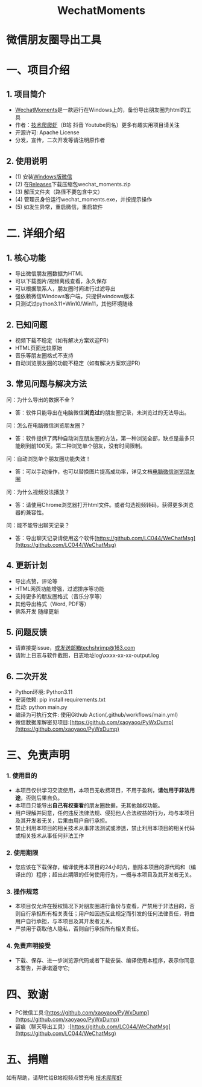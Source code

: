 # <center>WechatMoments</center>

# 微信朋友圈导出工具

# 一、项目介绍

## 1. 项目简介

* [WechatMoments](https://github.com/tech-shrimp/WechatMoments)是一款运行在Windows上的，备份导出朋友圈为html的工具
* 作者：[技术爬爬虾](https://space.bilibili.com/316183842)（B站 抖音 Youtube同名）更多有趣实用项目请关注
* 开源许可: Apache License
* 分发，宣传，二次开发等请注明原作者

## 2. 使用说明

* (1) 安装[Windows版微信](https://pc.weixin.qq.com/)
* (2) 在[Releases](https://github.com/tech-shrimp/WechatMoments/releases)下载压缩包wechat_moments.zip 
* (3) 解压文件夹（路径不要包含中文）
* (4) 管理员身份运行wechat_moments.exe，并按提示操作
* (5) 如发生异常，重启微信，重启软件

# 二. 详细介绍

## 1. 核心功能

* 导出微信朋友圈数据为HTML
* 可以下载图片/视频离线查看，永久保存
* 可以根据联系人，朋友圈时间进行过滤导出
* 强依赖微信Windows客户端，只提供windows版本
* 只测试过python3.11+Win10/Win11，其他环境随缘

## 2. 已知问题

* 视频下载不稳定（如有解决方案欢迎PR）
* HTML页面比较原始
* 音乐等朋友圈格式不支持
* 自动浏览朋友圈的功能不稳定（如有解决方案欢迎PR）


## 3. 常见问题与解决方法
问：为什么导出的数据不全？
- 答：软件只能导出在电脑微信**浏览过**的朋友圈记录，未浏览过的无法导出。

问：怎么在电脑微信浏览朋友圈？
- 答：软件提供了两种自动浏览朋友圈的方法，第一种浏览全部，缺点是最多只能刷到前100天。第二种浏览单个朋友，没有时间限制。

问：自动浏览单个朋友圈功能失效！
 - 答：可以手动操作，也可以替换图片提高成功率，详见文档[电脑微信浏览朋友圈](/doc/manual_guide.md)<br/>
  
问：为什么视频没法播放？
- 答：请使用Chrome浏览器打开html文件。或者勾选视频转码，获得更多浏览器的兼容性。

问：能不能导出聊天记录？
- 答：导出聊天记录请使用这个软件[https://github.com/LC044/WeChatMsg](https://github.com/LC044/WeChatMsg)


## 4. 更新计划

*  导出点赞，评论等
*  HTML网页功能增强，过滤排序等功能
*  支持更多的朋友圈格式（音乐分享等）
*  其他导出格式（Word, PDF等）
*  佛系开发 随缘更新

## 5. 问题反馈

*  请直接提issue，或发送邮箱techshrimp@163.com
*  请附上日志与软件截图，日志地址log\xxxx-xx-xx-output.log

## 6. 二次开发

*  Python环境: Python3.11
*  安装依赖: pip install requirements.txt
*  启动: python main.py
*  编译为可执行文件: 使用Github Action(.github/workflows/main.yml)
*  微信数据库解密见项目:[https://github.com/xaoyaoo/PyWxDump](https://github.com/xaoyaoo/PyWxDump)


# 三、免责声明

### 1. 使用目的

* 本项目仅供学习交流使用，本项目无收费项目，不用于盈利，**请勿用于非法用途**，否则后果自负。
* 本项目只能导出**自己有权查看**的朋友圈数据，无其他越权功能。
* 用户理解并同意，任何违反法律法规、侵犯他人合法权益的行为，均与本项目及其开发者无关，后果由用户自行承担。
* 禁止利用本项目的相关技术从事非法测试或渗透，禁止利用本项目的相关代码或相关技术从事任何非法工作

### 2. 使用期限

* 您应该在下载保存，编译使用本项目的24小时内，删除本项目的源代码和（编译出的）程序；超出此期限的任何使用行为，一概与本项目及其开发者无关。

### 3. 操作规范

* 本项目仅允许在授权情况下对朋友圈进行备份与查看，严禁用于非法目的，否则自行承担所有相关责任；用户如因违反此规定而引发的任何法律责任，将由用户自行承担，与本项目及其开发者无关。
* 严禁用于窃取他人隐私，否则自行承担所有相关责任。

### 4. 免责声明接受

* 下载、保存、进一步浏览源代码或者下载安装、编译使用本程序，表示你同意本警告，并承诺遵守它;

# 四、致谢

* PC微信工具:[https://github.com/xaoyaoo/PyWxDump](https://github.com/xaoyaoo/PyWxDump)
* 留痕（聊天导出工具）:[https://github.com/LC044/WeChatMsg](https://github.com/LC044/WeChatMsg)

# 五、捐赠

如有帮助，请帮忙给B站视频点赞充电
[技术爬爬虾](https://space.bilibili.com/316183842)